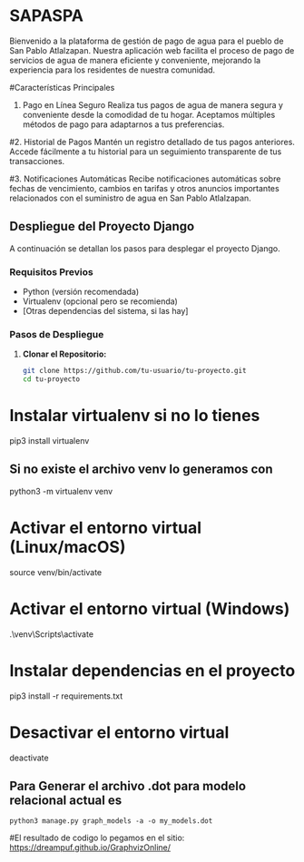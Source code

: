 # SAPASPA

Bienvenido a la plataforma de gestión de pago de agua para el pueblo de San Pablo Atlalzapan. Nuestra aplicación web facilita el proceso de pago de servicios de agua de manera eficiente y conveniente, mejorando la experiencia para los residentes de nuestra comunidad.

#Características Principales
1. Pago en Línea Seguro
Realiza tus pagos de agua de manera segura y conveniente desde la comodidad de tu hogar. Aceptamos múltiples métodos de pago para adaptarnos a tus preferencias.

#2. Historial de Pagos
Mantén un registro detallado de tus pagos anteriores. Accede fácilmente a tu historial para un seguimiento transparente de tus transacciones.

#3. Notificaciones Automáticas
Recibe notificaciones automáticas sobre fechas de vencimiento, cambios en tarifas y otros anuncios importantes relacionados con el suministro de agua en San Pablo Atlalzapan.
## Despliegue del Proyecto Django

A continuación se detallan los pasos para desplegar el proyecto Django.

### Requisitos Previos

- Python (versión recomendada)
- Virtualenv (opcional pero se recomienda)
- [Otras dependencias del sistema, si las hay]

### Pasos de Despliegue

1. **Clonar el Repositorio:**
   ```bash
   git clone https://github.com/tu-usuario/tu-proyecto.git
   cd tu-proyecto


# Instalar virtualenv si no lo tienes
pip3 install virtualenv

## Si no existe el archivo venv lo generamos con
python3 -m virtualenv venv

# Activar el entorno virtual (Linux/macOS)
source venv/bin/activate

# Activar el entorno virtual (Windows)
.\venv\Scripts\activate

# Instalar dependencias en el proyecto
pip3 install -r requirements.txt

# Desactivar el entorno virtual
deactivate


## Para Generar el archivo .dot para modelo relacional actual es
 ``` python3 manage.py graph_models -a -o my_models.dot  ```

#El resultado de codigo lo pegamos en el sitio:
https://dreampuf.github.io/GraphvizOnline/

